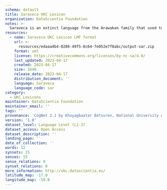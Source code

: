 ```yaml
---
schema: default
title: Saraveca UKC Lexicon
organization: DataScientia Foundation
notes: >-
  Saraveca is an extinct language from the Arawakan family that used to be spoken in South America. The UKC Lexicon of Saraveca is represented as a lexico-semantic network. It consists of words, word senses, synsets, as well as sense-level and synset-level relationships
resources:
  - name: Saraveca UKC Lexicon LMF format
    url: >-
      resources/edaaa4b4-0286-49f5-8c64-7e052e7f8abc/output-sar.zip
    format: xml
    license: https://creativecommons.org/licenses/by-nc-sa/4.0/
    last_updated: 2023-04-17
    created: 2023-04-17
    size: 1640
    release_date: 2023-04-17
    distribution_document: ''
    language: Saraveca
    language_code: sar
category:
  - UKC Lexicons
maintainer: DataScientia Foundation
maintainer_email: ''
tags: ''
provenance: 'CogNet 2.1 by Khuyagbaatar Batsuren, National University of Mongolia (http://cognet.ukc.disi.unitn.it); Native Languages of the Americas 2021.11. by Laura Redish and Orrin Lewis (http://www.native-languages.org); Princeton WordNet 2.1 by Princeton University (https://wordnet.princeton.edu)'
version: '1.0'
dataset_level: Language Level (L1-2)
dataset_access: Open Access
dataset_description: ''
landing_page: ''
date_of_collection: ''
words: 12
synsets: 15
senses: 15
sense_relations: 0
synset_relations: 0
more_information: http://ukc.datascientia.eu/
latitude_map: -17.0
longitude_map: -59.0
---
```

